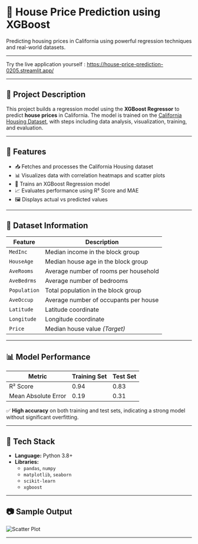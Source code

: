 # 🏡 House Price Prediction using XGBoost


Predicting housing prices in California using powerful regression techniques and real-world datasets.

---

Try the live application yourself : https://house-price-prediction-0205.streamlit.app/

---

## 📌 Project Description

This project builds a regression model using the **XGBoost Regressor** to predict **house prices** in California. The model is trained on the [California Housing Dataset](https://scikit-learn.org/stable/datasets/real_world.html#california-housing-dataset), with steps including data analysis, visualization, training, and evaluation.

---

## 🚀 Features

- 📥 Fetches and processes the California Housing dataset
- 📊 Visualizes data with correlation heatmaps and scatter plots
- 🧠 Trains an XGBoost Regression model
- 📈 Evaluates performance using R² Score and MAE
- 🖼️ Displays actual vs predicted values

---

## 📂 Dataset Information

| Feature        | Description                            |
|----------------|----------------------------------------|
| `MedInc`       | Median income in the block group       |
| `HouseAge`     | Median house age in the block group    |
| `AveRooms`     | Average number of rooms per household  |
| `AveBedrms`    | Average number of bedrooms             |
| `Population`   | Total population in the block group    |
| `AveOccup`     | Average number of occupants per house  |
| `Latitude`     | Latitude coordinate                    |
| `Longitude`    | Longitude coordinate                   |
| `Price`        | Median house value *(Target)*          |

---

## 📊 Model Performance

| Metric                  | Training Set | Test Set  |
|-------------------------|--------------|-----------|
| R² Score                | 0.94         | 0.83      |
| Mean Absolute Error     | 0.19         | 0.31      |

✅ **High accuracy** on both training and test sets, indicating a strong model without significant overfitting.

---

## 🧪 Tech Stack

- **Language:** Python 3.8+
- **Libraries:** 
  - `pandas`, `numpy`
  - `matplotlib`, `seaborn`
  - `scikit-learn`
  - `xgboost`

---

## 📷 Sample Output

![Scatter Plot](https://github.com/user-attachments/assets/b642fdf9-69f9-48b1-aedd-4fc043b5717e)


---


